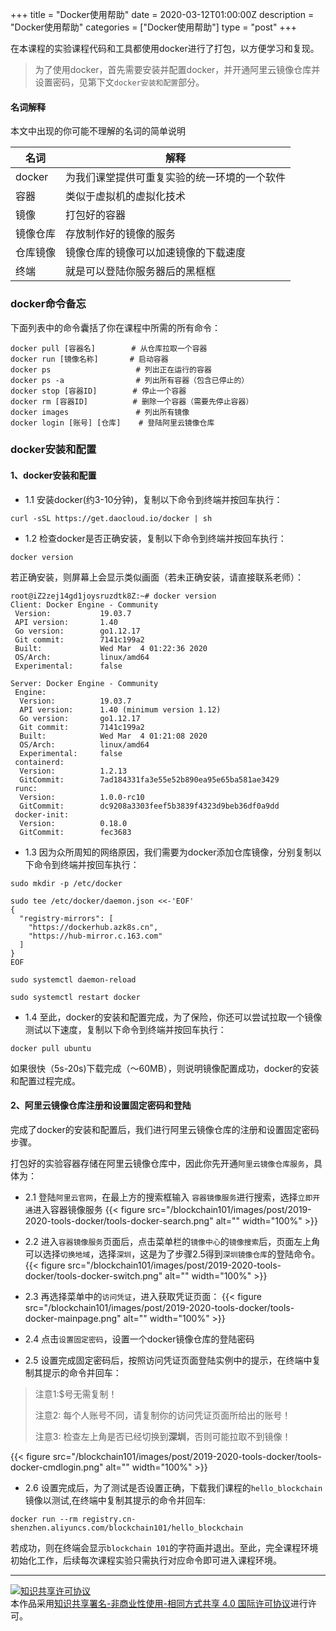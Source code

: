 +++
title = "Docker使用帮助"
date = 2020-03-12T01:00:00Z
description = "Docker使用帮助"
categories = ["Docker使用帮助"]
type = "post"
+++

在本课程的实验课程代码和工具都使用docker进行了打包，以方便学习和复现。
> 为了使用docker，首先需要安装并配置docker，并开通阿里云镜像仓库并设置密码，见第下文`docker安装和配置`部分。
#### 名词解释
本文中出现的你可能不理解的名词的简单说明

| 名词 | 解释 |
| --- | --- |
| docker | 为我们课堂提供可重复实验的统一环境的一个软件 |
| 容器 | 类似于虚拟机的虚拟化技术 |
| 镜像 | 打包好的容器 |
| 镜像仓库 | 存放制作好的镜像的服务 |
| 仓库镜像 | 镜像仓库的镜像可以加速镜像的下载速度 |
| 终端 | 就是可以登陆你服务器后的黑框框 |

### docker命令备忘
下面列表中的命令囊括了你在课程中所需的所有命令：
```
docker pull [容器名]        # 从仓库拉取一个容器
docker run [镜像名称]       # 启动容器
docker ps                   # 列出正在运行的容器
docker ps -a                # 列出所有容器（包含已停止的） 
docker stop [容器ID]        # 停止一个容器
docker rm [容器ID]          # 删除一个容器（需要先停止容器）
docker images               # 列出所有镜像
docker login [账号] [仓库]    # 登陆阿里云镜像仓库
```

### docker安装和配置
#### 1、docker安装和配置
- 1.1 安装docker(约3-10分钟)，复制以下命令到终端并按回车执行：
```
curl -sSL https://get.daocloud.io/docker | sh
```
- 1.2 检查docker是否正确安装，复制以下命令到终端并按回车执行：
```
docker version
```
若正确安装，则屏幕上会显示类似画面（若未正确安装，请直接联系老师）：
```
root@iZ2zej14gd1joysruzdtk8Z:~# docker version
Client: Docker Engine - Community
 Version:           19.03.7
 API version:       1.40
 Go version:        go1.12.17
 Git commit:        7141c199a2
 Built:             Wed Mar  4 01:22:36 2020
 OS/Arch:           linux/amd64
 Experimental:      false

Server: Docker Engine - Community
 Engine:
  Version:          19.03.7
  API version:      1.40 (minimum version 1.12)
  Go version:       go1.12.17
  Git commit:       7141c199a2
  Built:            Wed Mar  4 01:21:08 2020
  OS/Arch:          linux/amd64
  Experimental:     false
 containerd:
  Version:          1.2.13
  GitCommit:        7ad184331fa3e55e52b890ea95e65ba581ae3429
 runc:
  Version:          1.0.0-rc10
  GitCommit:        dc9208a3303feef5b3839f4323d9beb36df0a9dd
 docker-init:
  Version:          0.18.0
  GitCommit:        fec3683
```
- 1.3 因为众所周知的网络原因，我们需要为docker添加仓库镜像，分别复制以下命令到终端并按回车执行：
```
sudo mkdir -p /etc/docker
```
```
sudo tee /etc/docker/daemon.json <<-'EOF'
{
  "registry-mirrors": [
    "https://dockerhub.azk8s.cn",
    "https://hub-mirror.c.163.com"
  ]
}
EOF
```
```
sudo systemctl daemon-reload
```
```
sudo systemctl restart docker
```
- 1.4 至此，docker的安装和配置完成，为了保险，你还可以尝试拉取一个镜像测试以下速度，复制以下命令到终端并按回车执行：
```
docker pull ubuntu
```
如果很快（5s-20s)下载完成（～60MB），则说明镜像配置成功，docker的安装和配置过程完成。

#### 2、阿里云镜像仓库注册和设置固定密码和登陆
完成了docker的安装和配置后，我们进行阿里云镜像仓库的注册和设置固定密码步骤。

打包好的实验容器存储在阿里云镜像仓库中，因此你先开通`阿里云镜像仓库服务`，具体为：

- 2.1 登陆`阿里云官网`，在最上方的搜索框输入 `容器镜像服务`进行搜索，选择`立即开通`进入容器镜像服务
{{< figure src="/blockchain101/images/post/2019-2020-tools-docker/tools-docker-search.png"  alt="" width="100%"  >}}

- 2.2 进入`容器镜像服务`页面后，点击菜单栏的`镜像中心`的`镜像搜索`后，页面左上角可以选择`切换地域`，选择`深圳`，这是为了步骤2.5得到`深圳镜像仓库`的登陆命令。
{{< figure src="/blockchain101/images/post/2019-2020-tools-docker/tools-docker-switch.png"  alt="" width="100%"  >}}

- 2.3 再选择菜单中的`访问凭证`，进入获取凭证页面：
{{< figure src="/blockchain101/images/post/2019-2020-tools-docker/tools-docker-mainpage.png"  alt="" width="100%"  >}}

- 2.4 点击`设置固定密码`，设置一个docker镜像仓库的登陆密码

- 2.5 设置完成固定密码后，按照访问凭证页面登陆实例中的提示，在终端中复制其提示的命令并回车：
> 注意1:$号无需复制！
>
> 注意2: 每个人账号不同，请复制你的访问凭证页面所给出的账号！
>
> 注意3: 检查左上角是否已经切换到**深圳**，否则可能拉取不到镜像！

{{< figure src="/blockchain101/images/post/2019-2020-tools-docker/tools-docker-cmdlogin.png"  alt="" width="100%"  >}}

- 2.6 设置完成后，为了测试是否设置正确，下载我们课程的`hello_blockchain`镜像以测试,在终端中复制其提示的命令并回车:
```
docker run --rm registry.cn-shenzhen.aliyuncs.com/blockchain101/hello_blockchain
```
若成功，则在终端会显示`blockchain 101`的字符画并退出。至此，完全课程环境初始化工作，后续每次课程实验只需执行对应命令即可进入课程环境。

---
<a rel="license" href="http://creativecommons.org/licenses/by-nc-sa/4.0/"><img alt="知识共享许可协议" style="border-width:0" src="https://i.creativecommons.org/l/by-nc-sa/4.0/88x31.png" /></a><br />本作品采用<a rel="license" href="http://creativecommons.org/licenses/by-nc-sa/4.0/">知识共享署名-非商业性使用-相同方式共享 4.0 国际许可协议</a>进行许可。
